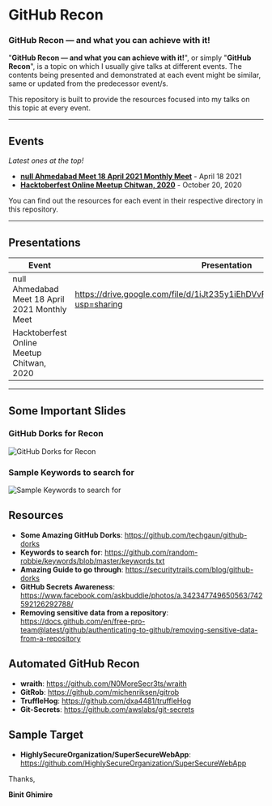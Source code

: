 # GitHub Recon

### GitHub Recon — and what you can achieve with it!

"**GitHub Recon — and what you can achieve with it!**", or simply "**GitHub Recon**", is a topic on which I usually give talks at different events. The contents being presented and demonstrated at each event might be similar, same or updated from the predecessor event/s.

This repository is built to provide the resources focused into my talks on this topic at every event.

***

## Events
*Latest ones at the top!*
* **[null Ahmedabad Meet 18 April 2021 Monthly Meet](https://null.community/events/785-ahmedabad-monthly-meet)** - April 18 2021
* **[Hacktoberfest Online Meetup Chitwan, 2020](https://youtu.be/_TeNVnbk7Xs)** - October 20, 2020

You can find out the resources for each event in their respective directory in this repository.

***

## Presentations

| Event | Presentation | Video | Resources |
|-------|--------------|-------|-----------|
| null Ahmedabad Meet 18 April 2021 Monthly Meet | https://drive.google.com/file/d/1iJt235y1iEhDVvFw7wdjw9XEoVNocaqE/view?usp=sharing | https://youtu.be/1olCbbuVXSY |  |
| Hacktoberfest Online Meetup Chitwan, 2020 |  | https://drive.google.com/file/d/1EwYmulb-NVAkRAn6-IQx5Hw9oiRTau-t/view?usp=sharing | https://youtu.be/_TeNVnbk7Xs |  |

***

## Some Important Slides

### GitHub Dorks for Recon
![GitHub Dorks for Recon]()

### Sample Keywords to search for
![Sample Keywords to search for]()

## Resources
- **Some Amazing GitHub Dorks**: https://github.com/techgaun/github-dorks
- **Keywords to search for**: https://github.com/random-robbie/keywords/blob/master/keywords.txt
- **Amazing Guide to go through**: https://securitytrails.com/blog/github-dorks
- **GitHub Secrets Awareness**: https://www.facebook.com/askbuddie/photos/a.342347749650563/742592126292788/
- **Removing sensitive data from a repository**: https://docs.github.com/en/free-pro-team@latest/github/authenticating-to-github/removing-sensitive-data-from-a-repository

## Automated GitHub Recon
- **wraith**: https://github.com/N0MoreSecr3ts/wraith
- **GitRob**: https://github.com/michenriksen/gitrob
- **TruffleHog**: https://github.com/dxa4481/truffleHog
- **Git-Secrets**: https://github.com/awslabs/git-secrets

## Sample Target
- **HighlySecureOrganization/SuperSecureWebApp**: https://github.com/HighlySecureOrganization/SuperSecureWebApp

Thanks,

**Binit Ghimire**
